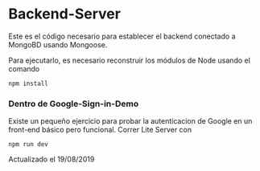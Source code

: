 # Backend-Server

Este es el código necesario para establecer el backend conectado a MongoBD usando Mongoose.

Para ejecutarlo, es necesario reconstruir los módulos de Node usando el comando

```
npm install 
```

### Dentro de Google-Sign-in-Demo
Existe un pequeño ejercicio para probar la autenticacion de Google en un front-end básico pero funcional.
Correr Lite Server con

```
npm run dev
```

Actualizado el 19/08/2019